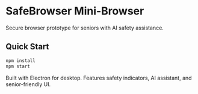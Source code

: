 # SafeBrowser Mini-Browser

Secure browser prototype for seniors with AI safety assistance.

## Quick Start
```bash
npm install
npm start
```

Built with Electron for desktop. Features safety indicators, AI assistant, and senior-friendly UI.
